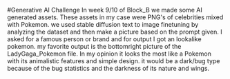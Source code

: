 #Generative AI Challenge
In week 9/10 of Block_B we made some AI generated assets. These assets in my case were PNG's of celebrities mixed with Pokemon. we used stable diffusion text to image finetuning by analyzing the dataset and then make a picture based on the prompt given. I asked for a famous person or brand and for output I got an lookalike pokemon. my favorite output is the bottomright picture of the LadyGaga_Pokemon file. In my opinion it looks the most like a Pokemon with its animalistic features and simple design. it would be a dark/bug type because of the bug statistics and the darkness of its nature and wings.
